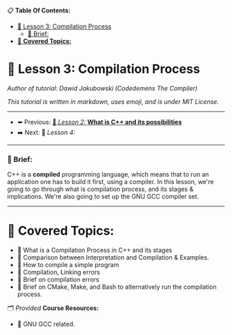
📋 **Table Of Contents:**

- [🌇 Lesson 3: Compilation Process](#-lesson-3-compilation-process)
    - [📖 Brief:](#-brief)
- [📖 **Covered Topics:**](#-covered-topics)


# 🌇 Lesson 3: Compilation Process

*Author of tutorial: Dawid Jakubowski (Codedemens The Compiler)*

*This tutorial is written in markdown, uses emoji, and is under MIT License.*

---

 - ⬅️ Previous: [🌇 *Lesson 2:* **What is C++ and its possibilities**](./Lesson%202:%20What%20is%20C++%20and%20its%20possibilities.md)
 - ➡️ Next: 🌇 *Lesson 4:*

---

### 📖 Brief: 

C++ is a **compiled** programming language, which means that to run an application one has to build it first, using a compiler. In this lesson, we're going to go through what is compilation process, and its stages & implications. We're also going to set up the GNU GCC compiler set. 

---

# 📖 **Covered Topics:**
- 📄 What is a Compilation Process in C++ and its stages
- 📄 Comparison between Interpretation and Compilation & Examples.
- 📄 How to compile a simple program
- 📄 Compilation, Linking errors
- 📄 Brief on compilation errors
- 📄 Brief on CMake, Make, and Bash to alternatively run the compilation process.

🗂 *Provided* **Course Resources:**
- 📁 GNU GCC related.
